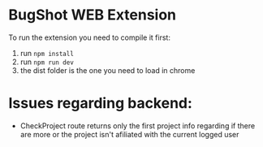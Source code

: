 # BugShot WEB Extension

To run the extension you need to compile it first:

1. run `npm install`
2. run `npm run dev`
3. the dist folder is the one you need to load in chrome

# Issues regarding backend:

- CheckProject route returns only the first project info regarding if there are more or the project isn't afiliated with the current logged user

